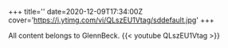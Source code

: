+++
title=''
date=2020-12-09T17:34:00Z
cover='https://i.ytimg.com/vi/QLszEU1Vtag/sddefault.jpg'
+++

All content belongs to GlennBeck.
{{< youtube QLszEU1Vtag >}}

